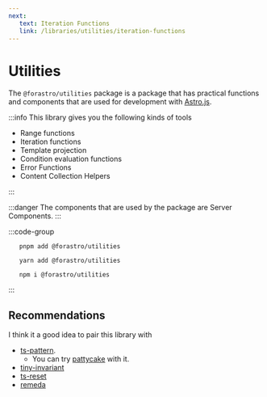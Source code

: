 ```yaml
---
next:
   text: Iteration Functions
   link: /libraries/utilities/iteration-functions
---
```


<!-- markdownlint-disable-next-line MD033 -->
# Utilities <Badge type="info" text="4.1.0"  />

The `@forastro/utilities` package is a package that has practical functions and components
that are used for development with [Astro.js](https://astro.build).

:::info This library gives you the following kinds of tools

- Range functions
- Iteration functions
- Template projection
- Condition evaluation functions
- Error Functions
- Content Collection Helpers

:::

:::danger
 The components that are used by the package are Server Components.
:::

:::code-group

 ```[pnpm] shell
    pnpm add @forastro/utilities
 ```

 ```[yarn] shell
    yarn add @forastro/utilities
 ```

 ```[npm] shell
    npm i @forastro/utilities
 ```

:::

## Recommendations

I think it a good idea to pair this library with

- [ts-pattern](https://www.npmjs.com/package/ts-pattern).
  - You can try [pattycake](https://www.npmjs.com/package/pattycake) with it.
- [tiny-invariant](https://www.npmjs.com/package/tiny-invariant)
- [ts-reset](https://www.npmjs.com/package/@total-typescript/ts-reset)
- [remeda](https://www.npmjs.com/package/remeda)
